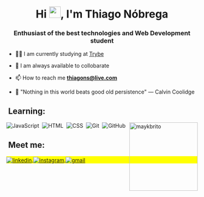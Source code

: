 <h1 align="center">Hi <img src="https://raw.githubusercontent.com/kaueMarques/kaueMarques/master/hi.gif" width="30px">, I'm Thiago Nóbrega</h1>
<h3 align="center">Enthusiast of the best technologies and Web Development student</h3>

- 👨‍💻 I am currently studying at [Trybe](https://www.betrybe.com/)

- 💬 I am always available to collobarate

- 📫 How to reach me **thiagons@live.com**

- 🚀 "Nothing in this world beats good old persistence" ― Calvin Coolidge

   
## &nbsp;Learning:
    
![JavaScript](https://img.shields.io/badge/-JavaScript-05122A?style=flat&logo=javascript)&nbsp;
![HTML](https://img.shields.io/badge/-HTML-05122A?style=flat&logo=HTML5)&nbsp;
![CSS](https://img.shields.io/badge/-CSS-05122A?style=flat&logo=CSS3&logoColor=1572B6)&nbsp;
![Git](https://img.shields.io/badge/-Git-05122A?style=flat&logo=git)&nbsp;
![GitHub](https://img.shields.io/badge/-GitHub-05122A?style=flat&logo=github)&nbsp;
<img height="180em" align="right" src="https://github-readme-stats.vercel.app/api?username=thiagodanobrega&show_icons=true" alt="maykbrito"/> </p>
   
 
## &nbsp;Meet me:
    
<p align="left" style="background:yellow">
<a href="https://linkedin.com/in/thiagodanobrega" target="_blank">
  <img align="center" src="https://img.shields.io/badge/-thiagodanobrega-05122A?style=flat&logo=linkedin" alt="linkedin"/>
</a>
<a href="https://instagram.com/thiagodanobrega_" target="_blank">
 <img align="center" src="https://img.shields.io/badge/-thiagodanobrega_-05122A?style=flat&logo=instagram" alt="instagram"/>
</a>
<a href="mailto:thiagodanobregasousa@gmail.com" target="_blank">
 <img align="center" src="https://img.shields.io/badge/-thiagodanobregasousa-05122A?style=flat&logo=gmail" alt="gmail"/>
</a>
</p>
    
 <!--

- 🔭 I’m currently working on ...
- 🌱 I’m currently learning ...
- 👯 I’m looking to collaborate on ...
- 🤔 I’m looking for help with ...
- 💬 Ask me about ...
- 📫 How to reach me: ...
- 😄 Pronouns: ...
- ⚡ Fun fact: ...
-->

     
     




